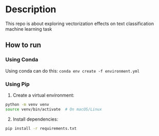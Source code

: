 # Description

This repo is about exploring vectorization effects on text classification machine learning task

## How to run

### Using Conda
Using conda can do this: `conda env create -f environment.yml`

### Using Pip
1. Create a virtual environment:
```bash
python -m venv venv
source venv/bin/activate  # On macOS/Linux
```

2. Install dependencies:
```bash
pip install -r requirements.txt
```